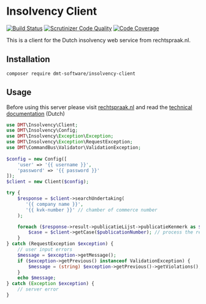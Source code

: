 # Insolvency Client
[![Build Status](https://travis-ci.com/dmt-software/insolvency-client.svg?branch=master)](https://travis-ci.com/dmt-software/insolvency-client)
[![Scrutinizer Code Quality](https://scrutinizer-ci.com/g/dmt-software/insolvency-client/badges/quality-score.png?b=master)](https://scrutinizer-ci.com/g/dmt-software/insolvency-client/?branch=master)
[![Code Coverage](https://scrutinizer-ci.com/g/dmt-software/insolvency-client/badges/coverage.png?b=master)](https://scrutinizer-ci.com/g/dmt-software/insolvency-client/?branch=master)

This is a client for the Dutch insolvency web service from rechtspraak.nl.

## Installation

```composer require dmt-software/insolvency-client```

## Usage

Before using this server please visit [rechtspraak.nl](https://www.rechtspraak.nl/Registers/Paginas/Webservice-Centraal-Insolventieregister.aspx) 
and read the [technical documentation](doc/Technische%20documentatie%20CIR-WS.pdf) (Dutch)  

```php
use DMT\Insolvency\Client;
use DMT\Insolvency\Config;
use DMT\Insolvency\Exception\Exception;
use DMT\Insolvency\Exception\RequestException;
use DMT\CommandBus\Validator\ValidationException;
 
$config = new Config([
    'user' => '{{ username }}',
    'password' => '{{ password }}'
]);
$client = new Client($config);

try {
    $response = $client->searchUndertaking(
       '{{ company name }}',
       '{{ kvk-number }}' // chamber of commerce number
    );

    foreach ($response->result->publicatieLijst->publicatieKenmerk as $publicationNumber) {
        $case = $client->getCase($publicationNumber); // process the retrieved case
    }
} catch (RequestException $exception) {
    // user input errors
    $message = $exception->getMessage();
    if ($exception->getPrevious() instanceof ValidationException) {
        $message = (string) $exception->getPrevious()->getViolations();
    }
    echo $message;
} catch (Exception $exception) {
    // server error
}
```